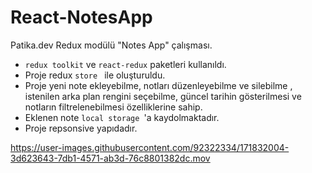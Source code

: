 # React-NotesApp
Patika.dev Redux modülü "Notes App" çalışması.

* ```redux toolkit``` ve  ```react-redux``` paketleri kullanıldı. 
* Proje redux ```store ``` ile oluşturuldu.
* Proje yeni note ekleyebilme, notları düzenleyebilme ve silebilme , istenilen arka plan rengini seçebilme, güncel tarihin gösterilmesi ve notların filtrelenebilmesi özelliklerine sahip.
* Eklenen note ```local storage ```'a kaydolmaktadır.
* Proje repsonsive yapıdadır. 


https://user-images.githubusercontent.com/92322334/171832004-3d623643-7db1-4571-ab3d-76c8801382dc.mov

